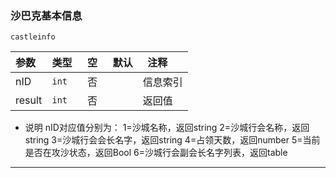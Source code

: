 ### 沙巴克基本信息
`castleinfo`

| 参数   | 类型  | 空   | 默认 | 注释     |
| :----- | :---- | :--- | ---- | -------- |
| nID    | `int` | 否   |      | 信息索引 |
| result | `int` | 否   |      | 返回值   |

- 说明
nID对应值分别为：
1=沙城名称，返回string
2=沙城行会名称，返回string
3=沙城行会会长名字，返回string
4=占领天数，返回number
5=当前是否在攻沙状态，返回Bool
6=沙城行会副会长名字列表，返回table

------------

